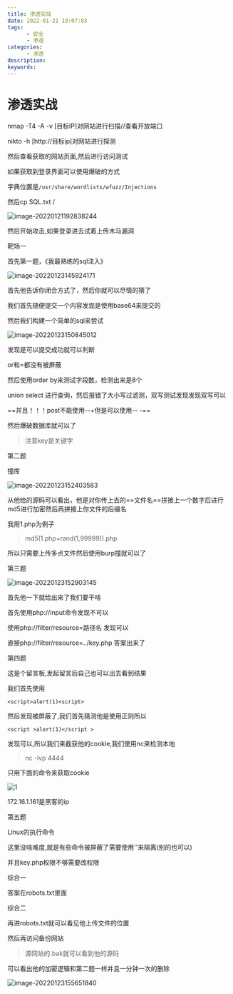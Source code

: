 ```yaml
---
title: 渗透实战
date: 2022-01-21 19:07:03
tags:
      - 安全
      - 渗透
categories:
      - 渗透
description:
keywords:
---
```


# 渗透实战



nmap -T4 -A -v [目标IP]对网站进行扫描//查看开放端口

nikto -h [http://目标ip]对网站进行探测

然后查看获取的网站页面,然后进行访问测试



如果获取到登录界面可以使用爆破的方式

字典位置是`/usr/share/wordlists/wfuzz/Injections`

然后cp SQL.txt /

![image-20220121192838244](D:\YH\diary\image\实战-1.png)

然后开始攻击,如果登录进去试着上传木马漏洞



靶场一

首先第一题，《我最熟练的sql注入》

![image-20220123145924171](D:\Code\pojo\Blog\BlogHexo\public\img\靶场-1.png)

首先他告诉你闭合方式了，然后你就可以尽情的猜了

我们首先随便提交一个内容发现是使用base64来提交的

然后我们构建一个简单的sql来尝试

![image-20220123150845012](D:\Code\pojo\Blog\BlogHexo\public\img\靶场-2.png)



发现是可以提交成功就可以判断

or和=都没有被屏蔽

然后使用order by来测试字段数，检测出来是8个

union select 进行查询，然后报错了大小写过滤测，双写测试发现发现双写可以

==并且！！！post不能使用--+但是可以使用-- -==

然后爆破数据库就可以了

> 注意key是关键字



第二题

撞库

![image-20220123152403583](D:\Code\pojo\Blog\BlogHexo\public\img\靶场-3.png)



从他给的源码可以看出，他是对你传上去的==文件名==拼接上一个数字后进行md5进行加密然后再拼接上你文件的后缀名

我用1.php为例子

> md5(1.php+rand(1,99999)).php

所以只需要上传多点文件然后使用burp撞就可以了



第三题

![image-20220123152903145](D:\Code\pojo\Blog\BlogHexo\public\img\靶场-4.png)

首先他一下就给出来了我们要干啥

首先使用php://input命令发现不可以

使用php://filter/resource=路径名  发现可以

直接php://filter/resource=../key.php  答案出来了



第四题

这是个留言板,发起留言后自己也可以出去看到结果

我们首先使用

```
<script>alert(1)<script>
```

然后发现被屏蔽了,我们首先猜测他是使用正则所以

```
<script >alert(1)</script >
```

发现可以,所以我们来截获他的cookie,我们使用nc来检测本地

> nc -lvp 4444

只用下面的命令来获取cookie

![1](D:\Code\pojo\Blog\BlogHexo\public\img\靶场-5.png)



172.16.1.161是黑客的ip



第五题

Linux的执行命令

这里没啥难度,就是有些命令被屏蔽了需要使用\'\'来隔离(别的也可以)

并且key.php权限不够需要改权限



综合一

答案在robots.txt里面



综合二

再进robots.txt就可以看见他上传文件的位置

然后再访问备份网站

> 源网站的.bak就可以看到他的源码

可以看出他的加密逻辑和第二题一样并且一分钟一次的删除

![image-20220123155651840](D:\Code\pojo\Blog\BlogHexo\public\img\靶场-6.png)
